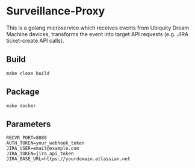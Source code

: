 Surveillance-Proxy
==================

This is a golang microservice which receives events from Ubiquity Dream Machine devices, transforms the event into
target API requests (e.g. JIRA ticket-create API calls).

## Build
```shell
make clean build
```

## Package
```shell
make docker
```

## Parameters
```shell
RECVR_PORT=8080
AUTH_TOKEN=your_webhook_token
JIRA_USER=email@example.com
JIRA_TOKEN=jira_api_token
JIRA_BASE_URL=https://yourdomain.atlassian.net
```
